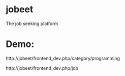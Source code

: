 # jobeet
The job seeking platform

# Demo:
http://jobeet/frontend_dev.php/category/programming

http://jobeet/frontend_dev.php/job

